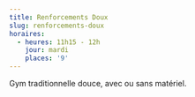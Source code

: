 ```yaml
---
title: Renforcements Doux
slug: renforcements-doux
horaires:
  - heures: 11h15 - 12h
    jour: mardi
    places: '9'
---
```

Gym traditionnelle douce, avec ou sans matériel.
